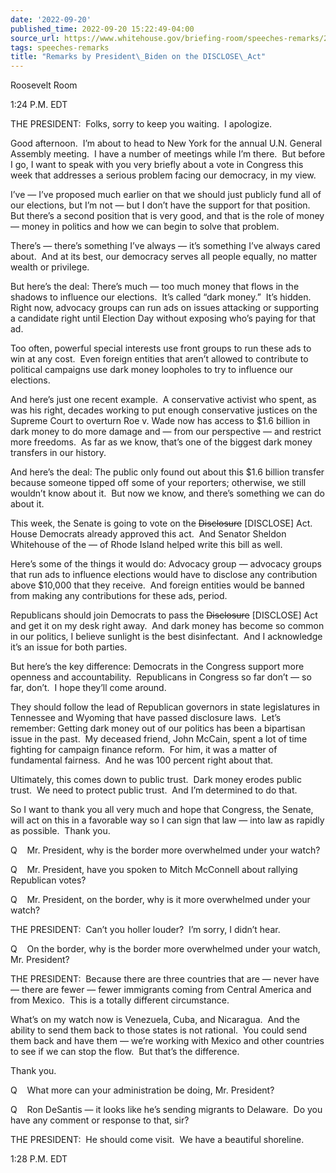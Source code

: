 ```yaml
---
date: '2022-09-20'
published_time: 2022-09-20 15:22:49-04:00
source_url: https://www.whitehouse.gov/briefing-room/speeches-remarks/2022/09/20/remarks-by-president-biden-on-the-disclose-act/
tags: speeches-remarks
title: "Remarks by President\_Biden on the DISCLOSE\_Act"
---
```

 
Roosevelt Room

1:24 P.M. EDT  
  
THE PRESIDENT:  Folks, sorry to keep you waiting.  I apologize.   
  
Good afternoon.  I’m about to head to New York for the annual U.N.
General Assembly meeting.  I have a number of meetings while I’m there. 
But before I go, I want to speak with you very briefly about a vote in
Congress this week that addresses a serious problem facing our
democracy, in my view.  
  
I’ve — I’ve proposed much earlier on that we should just publicly fund
all of our elections, but I’m not — but I don’t have the support for
that position.  But there’s a second position that is very good, and
that is the role of money — money in politics and how we can begin to
solve that problem.  
  
There’s — there’s something I’ve always — it’s something I’ve always
cared about.  And at its best, our democracy serves all people equally,
no matter wealth or privilege.  
  
But here’s the deal: There’s much — too much money that flows in the
shadows to influence our elections.  It’s called “dark money.”  It’s
hidden.  Right now, advocacy groups can run ads on issues attacking or
supporting a candidate right until Election Day without exposing who’s
paying for that ad.  
  
Too often, powerful special interests use front groups to run these ads
to win at any cost.  Even foreign entities that aren’t allowed to
contribute to political campaigns use dark money loopholes to try to
influence our elections.   
  
And here’s just one recent example.  A conservative activist who spent,
as was his right, decades working to put enough conservative justices on
the Supreme Court to overturn Roe v. Wade now has access to $1.6 billion
in dark money to do more damage and — from our perspective — and
restrict more freedoms.  As far as we know, that’s one of the biggest
dark money transfers in our history.   
  
And here’s the deal: The public only found out about this $1.6 billion
transfer because someone tipped off some of your reporters; otherwise,
we still wouldn’t know about it.  But now we know, and there’s something
we can do about it.  
  
This week, the Senate is going to vote on the <s>Disclosure</s>
\[DISCLOSE\] Act.  House Democrats already approved this act.  And
Senator Sheldon Whitehouse of the — of Rhode Island helped write this
bill as well.  
  
Here’s some of the things it would do: Advocacy group — advocacy groups
that run ads to influence elections would have to disclose any
contribution above $10,000 that they receive.  And foreign entities
would be banned from making any contributions for these ads, period.  
  
Republicans should join Democrats to pass the <s>Disclosure</s>
\[DISCLOSE\] Act and get it on my desk right away.  And dark money has
become so common in our politics, I believe sunlight is the best
disinfectant.  And I acknowledge it’s an issue for both parties.   
  
But here’s the key difference: Democrats in the Congress support more
openness and accountability.  Republicans in Congress so far don’t — so
far, don’t.  I hope they’ll come around.  
  
They should follow the lead of Republican governors in state
legislatures in Tennessee and Wyoming that have passed disclosure laws. 
Let’s remember: Getting dark money out of our politics has been a
bipartisan issue in the past.  My deceased friend, John McCain, spent a
lot of time fighting for campaign finance reform.  For him, it was a
matter of fundamental fairness.  And he was 100 percent right about
that.   
  
Ultimately, this comes down to public trust.  Dark money erodes public
trust.  We need to protect public trust.  And I’m determined to do
that.  
  
So I want to thank you all very much and hope that Congress, the Senate,
will act on this in a favorable way so I can sign that law — into law as
rapidly as possible.  Thank you.  
  
Q    Mr. President, why is the border more overwhelmed under your
watch?  
  
Q    Mr. President, have you spoken to Mitch McConnell about rallying
Republican votes?  
  
Q    Mr. President, on the border, why is it more overwhelmed under your
watch?  
  
THE PRESIDENT:  Can’t you holler louder?  I’m sorry, I didn’t hear.   
  
Q    On the border, why is the border more overwhelmed under your watch,
Mr. President?  
  
THE PRESIDENT:  Because there are three countries that are — never have
— there are fewer — fewer immigrants coming from Central America and
from Mexico.  This is a totally different circumstance.   
  
What’s on my watch now is Venezuela, Cuba, and Nicaragua.  And the
ability to send them back to those states is not rational.  You could
send them back and have them — we’re working with Mexico and other
countries to see if we can stop the flow.  But that’s the difference.   
  
Thank you.  
  
Q    What more can your administration be doing, Mr. President?  
  
Q    Ron DeSantis — it looks like he’s sending migrants to Delaware.  Do
you have any comment or response to that, sir?  
  
THE PRESIDENT:  He should come visit.  We have a beautiful shoreline.   
  
1:28 P.M. EDT
